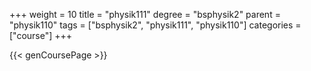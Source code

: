 +++
weight = 10
title = "physik111"
degree = "bsphysik2"
parent = "physik110"
tags = ["bsphysik2", "physik111", "physik110"]
categories = ["course"]
+++

{{< genCoursePage >}}
